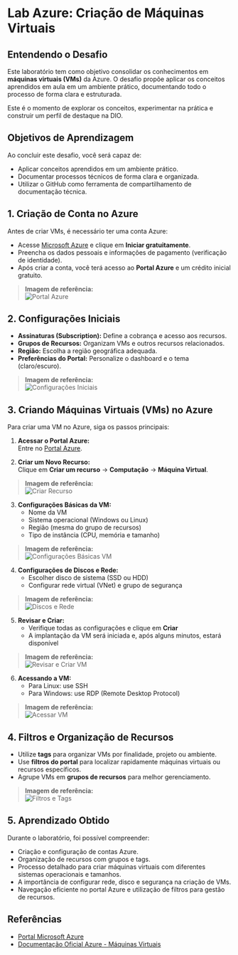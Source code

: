 # Lab Azure: Criação de Máquinas Virtuais

## Entendendo o Desafio
Este laboratório tem como objetivo consolidar os conhecimentos em **máquinas virtuais (VMs)** da Azure. O desafio propõe aplicar os conceitos aprendidos em aula em um ambiente prático, documentando todo o processo de forma clara e estruturada.

Este é o momento de explorar os conceitos, experimentar na prática e construir um perfil de destaque na DIO.

## Objetivos de Aprendizagem
Ao concluir este desafio, você será capaz de:  
- Aplicar conceitos aprendidos em um ambiente prático.  
- Documentar processos técnicos de forma clara e organizada.  
- Utilizar o GitHub como ferramenta de compartilhamento de documentação técnica.

## 1. Criação de Conta no Azure
Antes de criar VMs, é necessário ter uma conta Azure:  
- Acesse [Microsoft Azure](https://azure.microsoft.com/) e clique em **Iniciar gratuitamente**.  
- Preencha os dados pessoais e informações de pagamento (verificação de identidade).  
- Após criar a conta, você terá acesso ao **Portal Azure** e um crédito inicial gratuito.  

> **Imagem de referência:**  
> ![Portal Azure](images/portal_azure.png)

## 2. Configurações Iniciais
- **Assinaturas (Subscription):** Define a cobrança e acesso aos recursos.  
- **Grupos de Recursos:** Organizam VMs e outros recursos relacionados.  
- **Região:** Escolha a região geográfica adequada.  
- **Preferências do Portal:** Personalize o dashboard e o tema (claro/escuro).  

> **Imagem de referência:**  
> ![Configurações Iniciais](images/configuracoes_iniciais.png)

## 3. Criando Máquinas Virtuais (VMs) no Azure
Para criar uma VM no Azure, siga os passos principais:  

1. **Acessar o Portal Azure:**  
   Entre no [Portal Azure](https://portal.azure.com/).  

2. **Criar um Novo Recurso:**  
   Clique em **Criar um recurso** → **Computação** → **Máquina Virtual**.  

> **Imagem de referência:**  
> ![Criar Recurso](images/criar_recurso.png)

3. **Configurações Básicas da VM:**  
   - Nome da VM  
   - Sistema operacional (Windows ou Linux)  
   - Região (mesma do grupo de recursos)  
   - Tipo de instância (CPU, memória e tamanho)  

> **Imagem de referência:**  
> ![Configurações Básicas VM](images/configuracoes_vm.png)

4. **Configurações de Discos e Rede:**  
   - Escolher disco de sistema (SSD ou HDD)  
   - Configurar rede virtual (VNet) e grupo de segurança  

> **Imagem de referência:**  
> ![Discos e Rede](images/discos_rede.png)

5. **Revisar e Criar:**  
   - Verifique todas as configurações e clique em **Criar**  
   - A implantação da VM será iniciada e, após alguns minutos, estará disponível  

> **Imagem de referência:**  
> ![Revisar e Criar VM](images/revisar_criar.png)

6. **Acessando a VM:**  
   - Para Linux: use SSH  
   - Para Windows: use RDP (Remote Desktop Protocol)  

> **Imagem de referência:**  
> ![Acessar VM](images/acessar_vm.png)

## 4. Filtros e Organização de Recursos
- Utilize **tags** para organizar VMs por finalidade, projeto ou ambiente.  
- Use **filtros do portal** para localizar rapidamente máquinas virtuais ou recursos específicos.  
- Agrupe VMs em **grupos de recursos** para melhor gerenciamento.  

> **Imagem de referência:**  
> ![Filtros e Tags](images/filtros_tags.png)

## 5. Aprendizado Obtido
Durante o laboratório, foi possível compreender:  
- Criação e configuração de contas Azure.  
- Organização de recursos com grupos e tags.  
- Processo detalhado para criar máquinas virtuais com diferentes sistemas operacionais e tamanhos.  
- A importância de configurar rede, disco e segurança na criação de VMs.  
- Navegação eficiente no portal Azure e utilização de filtros para gestão de recursos.

## Referências
- [Portal Microsoft Azure](https://portal.azure.com/)  
- [Documentação Oficial Azure - Máquinas Virtuais](https://docs.microsoft.com/azure/virtual-machines/)
